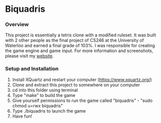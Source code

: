 # Biquadris

### Overview
This project is essentially a tetris clone with a modified ruleset. It was built with 2 other people as the final project of CS246 at the University of Waterloo and earned a final grade of 103%. I was responsible for creating the game engine and game input. For more information and screenshots, please visit my [website](https://josephcheng.dev/work;project=biquadris "website").
### Setup and Installation

1) Install XQuartz and restart your computer (https://www.xquartz.org/)
2) Clone and extract this project to somewhere on your computer
3) cd into this folder using terminal
4) Type "make" to build the game
5) Give yourself permissions to run the game called "biquadris" - "sudo chmod u=rwx biquadris"
6) Type ./biquadris to launch the game
7) Have fun!
